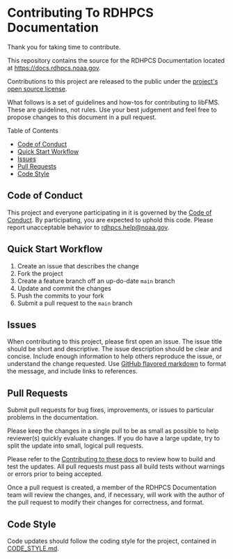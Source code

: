 # Contributing To RDHPCS Documentation

Thank you for taking time to contribute.

This repository contains the source for the RDHPCS Documentation located at
https://docs.rdhpcs.noaa.gov.

Contributions to this project are released to the public under the
[project's open source license](LICENSE.md).

What follows is a set of guidelines and how-tos for contributing to libFMS.
These are guidelines, not rules.  Use your best judgement and feel free to
propose changes to this document in a pull request.

Table of Contents
* [Code of Conduct](#code-of-conduct)
* [Quick Start Workflow](#quick-start-workflow)
* [Issues](#issues)
* [Pull Requests](#pull-requests)
* [Code Style](#code-style)

## Code of Conduct

This project and everyone participating in it is governed by the
[Code of Conduct](CODE_OF_CONDUCT.md). By participating, you are expected to
uphold this code. Please report unacceptable behavior to
[rdhpcs.help@noaa.gov](mailto:rdhpcs.help@noaa.gov).

## Quick Start Workflow

1. Create an issue that describes the change
2. Fork the project
3. Create a feature branch off an up-do-date `main` branch
4. Update and commit the changes
5. Push the commits to your fork
6. Submit a pull request to the `main` branch

## Issues

When contributing to this project, please first open an issue.  The issue title
should be short and descriptive.  The issue description should be clear and
concise.  Include enough information to help others reproduce the issue, or
understand the change requested.  Use [GitHub flavored
markdown](https://guides.github.com/features/mastering-markdown/) to format the
message, and include links to references.

## Pull Requests

Submit pull requests for bug fixes, improvements, or issues to particular
problems in the documentation.

Please keep the changes in a single pull to be as small as possible to help
reviewer(s) quickly evaluate changes.  If you do have a large update, try to
split the update into small, logical pull requests.

Please refer to the [Contributing to these
docs](https://noaa-rdhpcs.github.io/contributing/) to review how to build and
test the updates.  All pull requests must pass all build tests without warnings
or errors prior to being accepted.

Once a pull request is created, a member of the RDHPCS Documentation team will
review the changes, and, if necessary, will work with the author of the pull
request to modify their changes for correctness, and format.

## Code Style

Code updates should follow the coding style for the project, contained in
[CODE_STYLE.md](CODE_STYLE.md).
